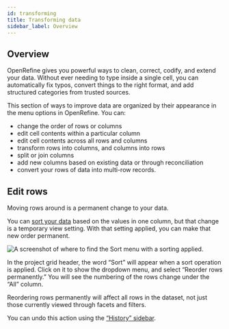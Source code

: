 ```yaml
---
id: transforming
title: Transforming data
sidebar_label: Overview
---
```


## Overview

OpenRefine gives you powerful ways to clean, correct, codify, and extend your data. Without ever needing to type inside a single cell, you can automatically fix typos, convert things to the right format, and add structured categories from trusted sources. 

This section of ways to improve data are organized by their appearance in the menu options in OpenRefine. You can:

*   change the order of rows or columns
*   edit cell contents within a particular column
*   edit cell contents across all rows and columns
*   transform rows into columns, and columns into rows
*   split or join columns
*   add new columns based on existing data or through reconciliation
*   convert your rows of data into multi-row records.

## Edit rows

Moving rows around is a permanent change to your data. 

You can [sort your data](sortview#sort) based on the values in one column, but that change is a temporary view setting. With that setting applied, you can make that new order permanent. 

![A screenshot of where to find the Sort menu with a sorting applied.](/img/sortPermanent.png)

In the project grid header, the word “Sort” will appear when a sort operation is applied. Click on it to show the dropdown menu, and select “Reorder rows permanently.” You will see the numbering of the rows change under the “All” column. 

Reordering rows permanently will affect all rows in the dataset, not just those currently viewed through facets and filters. 

You can undo this action using the [“History” sidebar](running#history-undoredo). 